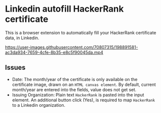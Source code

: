 # Linkedin autofill HackerRank certificate

This is a browser extension to automatically fill your HackerRank certificate data, in Linkedin.

https://user-images.githubusercontent.com/70807315/198891581-ac3da934-7659-4cfe-8b35-e8c5f90045da.mp4

## Issues

- Date: The month/year of the certificate is only available on the certificate image, drawn on an `HTML canvas element`. By default, current month/year are entered into the fields, value does not get set.
- Issuing Organization: Plain text `HackerRank` is pasted into the input element. An additional button click (Yes), is required to map `HackerRank` to a Linkedin organization.

